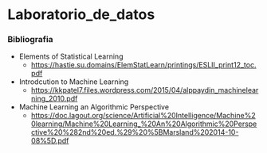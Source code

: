 # Laboratorio_de_datos

### Bibliografia 
- Elements of Statistical Learning
  - https://hastie.su.domains/ElemStatLearn/printings/ESLII_print12_toc.pdf
- Introdcution to Machine Learning
    - https://kkpatel7.files.wordpress.com/2015/04/alppaydin_machinelearning_2010.pdf
- Machine Learning an Algorithmic Perspective
    - https://doc.lagout.org/science/Artificial%20Intelligence/Machine%20learning/Machine%20Learning_%20An%20Algorithmic%20Perspective%20%282nd%20ed.%29%20%5BMarsland%202014-10-08%5D.pdf
